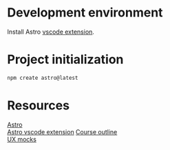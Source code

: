 # Development environment

Install Astro [vscode extension][extension].

# Project initialization

```zsh
npm create astro@latest
```

# Resources

[Astro][astro]  
[Astro vscode extension][extension]
[Course outline][outline]  
[UX mocks][figma]  

[extension]: https://marketplace.visualstudio.com/items?itemName=astro-build.astro-vscode
[astro]: https://astro.build
[outline]: https://docs.google.com/document/d/1WvgbgoUPLUc_KPYN5ryaj4NcCTdZOjqcxP61vj4EBrQ/edit
[figma]: https://www.figma.com/file/MpgnmaYdEhukf1ydRwaTSPBp/James-Q-Quick?node-id=3522-1085&t=gdvo8BLbVVpzxu6h-0
